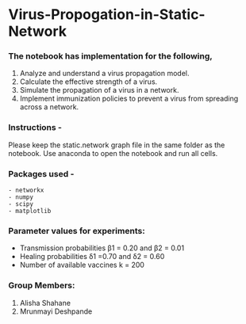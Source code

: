 # Virus-Propogation-in-Static-Network
### The notebook has implementation for the following,
  1. Analyze and understand a virus propagation model.
  2. Calculate the effective strength of a virus.
  3. Simulate the propagation of a virus in a network.
  4. Implement immunization policies to prevent a virus from spreading across a network.


### Instructions - 
Please keep the static.network graph file in the same folder as the notebook. Use anaconda to open the notebook and run all cells.

### Packages used - 
	- networkx
	- numpy
	- scipy
	- matplotlib
  
### Parameter values for experiments:
  - Transmission probabilities β1 = 0.20 and β2 = 0.01
  - Healing probabilities δ1 =0.70 and δ2 = 0.60
  - Number of available vaccines k = 200

### Group Members:
  1. Alisha Shahane
  2. Mrunmayi Deshpande
